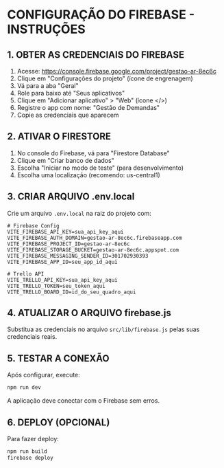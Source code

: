 # CONFIGURAÇÃO DO FIREBASE - INSTRUÇÕES

## 1. OBTER AS CREDENCIAIS DO FIREBASE

1. Acesse: https://console.firebase.google.com/project/gestao-ar-8ec6c
2. Clique em "Configurações do projeto" (ícone de engrenagem)
3. Vá para a aba "Geral"
4. Role para baixo até "Seus aplicativos"
5. Clique em "Adicionar aplicativo" > "Web" (ícone </>)
6. Registre o app com nome: "Gestão de Demandas"
7. Copie as credenciais que aparecem

## 2. ATIVAR O FIRESTORE

1. No console do Firebase, vá para "Firestore Database"
2. Clique em "Criar banco de dados"
3. Escolha "Iniciar no modo de teste" (para desenvolvimento)
4. Escolha uma localização (recomendo: us-central1)

## 3. CRIAR ARQUIVO .env.local

Crie um arquivo `.env.local` na raiz do projeto com:

```
# Firebase Config
VITE_FIREBASE_API_KEY=sua_api_key_aqui
VITE_FIREBASE_AUTH_DOMAIN=gestao-ar-8ec6c.firebaseapp.com
VITE_FIREBASE_PROJECT_ID=gestao-ar-8ec6c
VITE_FIREBASE_STORAGE_BUCKET=gestao-ar-8ec6c.appspot.com
VITE_FIREBASE_MESSAGING_SENDER_ID=301702930393
VITE_FIREBASE_APP_ID=seu_app_id_aqui

# Trello API
VITE_TRELLO_API_KEY=sua_api_key_aqui
VITE_TRELLO_TOKEN=seu_token_aqui
VITE_TRELLO_BOARD_ID=id_do_seu_quadro_aqui
```

## 4. ATUALIZAR O ARQUIVO firebase.js

Substitua as credenciais no arquivo `src/lib/firebase.js` pelas suas credenciais reais.

## 5. TESTAR A CONEXÃO

Após configurar, execute:
```bash
npm run dev
```

A aplicação deve conectar com o Firebase sem erros.

## 6. DEPLOY (OPCIONAL)

Para fazer deploy:
```bash
npm run build
firebase deploy
```
